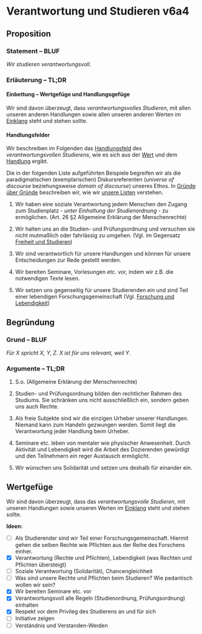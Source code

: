 ﻿<!---
   NAME - The NAME of this project is:
ethos

  FILE - The FILENAME of the current file is:
/v6a4.md

  CREATION - This project was CREATED on:
2017-01-28-16:15:00 UTC

  MODIFICATION - This project was last MODIFIED on:
2017-01-28-16:15:00 UTC

  VERSION - The current VERSION of this project is:
<git-commit-hash>-2017-01-28-16:15:00 UTC

  CREATOR(S) - This project was CREATED by:
Michael Czechowski, Martin Maga

  CONTACT - You can CONTACT the creator(s) or developer(s) of this project at:
E-Mail: mail@martinmaga.de

  COPYRIGHT - The COPYRIGHT holder of this project is:
COPYRIGHT (c) 2016 Martin Maga

  LICENSE - This project is LICENSED under the following license:
Martin Maga 2016 CC BY-SA 4.0 https://creativecommons.org

  SUBFILE – This is a SUBFILE! For more INFORMATION on this project go to:
/README.md
--->

# Verantwortung und Studieren v6a4
## Proposition
### Statement – BLUF
*Wir studieren verantwortungsvoll.*

### Erläuterung – TL;DR
#### Einbettung – Wertgefüge und Handlungsgefüge
Wir sind davon überzeugt, dass *verantwortungsvolles Studieren*, mit allen unseren anderen Handlungen sowie allen unseren anderen Werten im [Einklang](../synopsis/reasons.md) steht und stehen sollte.

#### Handlungsfelder
Wir beschreiben im Folgenden das [Handlungsfeld](../synopsis/reasons.md) des *verantwortungsvollen Studierens*, wie es sich aus der [Wert](../values/vi_value.md)
und dem [Handlung](../actions/ai_action.md) ergibt.

Die in der folgenden Liste aufgeführten Beispiele begreifen wir als die paradigmatischen (exemplarischen) Diskursreferenten (*universe of discourse* beziehungsweise *domain of discourse*) unseres Ethos.
In [Gründe über Gründe](../synopsis/reasons.md) beschreiben wir, wie wir [unsere Listen](../synopsis/reasons.md) verstehen.

1. Wir haben eine soziale Verantwortung jedem Menschen den Zugang zum Studienplatz  - _unter Einhaltung der Studienordnung_ - zu ermöglichen. (Art. 26 §2 Allgemeine Erklärung der Menschenrechte)

2. Wir halten uns an die Studien- und Prüfungsordnung und versuchen sie nicht mutmaßlich oder fahrlässig zu umgehen. (Vgl. im Gegensatz [Freiheit und Studieren](./v2a4.md))

3. Wir sind verantwortlich für unsere Handlungen und können für unsere Entscheidungen zur Rede gestellt werden.

4. Wir bereiten Seminare, Vorlesungen etc. vor, indem wir z.B. die notwendigen Texte lesen.

5. Wir setzen uns gegenseitig für unsere Studierenden ein und sind Teil einer lebendigen Forschungsgemeinschaft (Vgl. [Forschung und Lebendigkeit](./v3a1.md))

## Begründung
### Grund – BLUF
*Für X spricht X, Y, Z.*
*X ist für uns relevant, weil Y.*

### Argumente – TL;DR
1. S.o. (Allgemeine Erklärung der Menschenrechte)

2. Studien- und Prüfungsordnung bilden den rechtlicher Rahmen des Studiums. Sie schränken uns nicht ausschließlich ein, sondern geben uns auch Rechte.

3. Als freie Subjekte sind wir die einzigen Urheber unserer Handlungen. Niemand kann zum Handeln gezwungen werden. Somit liegt die Verantwortung jeder Handlung beim Urheber.

4. Seminare etc. leben von mentaler wie physischer Anwesenheit. Durch Aktivität und Lebendigkeit wird die Arbeit des Dozierenden gewürdigt und den Teilnehmern ein reger Austausch ermöglicht.

5. Wir wünschen uns Solidarität und setzen uns deshalb für einander ein.

## Wertgefüge
Wir sind davon überzeugt, dass das *verantwortungsvolle Studieren*, mit unseren
Handlungen sowie unseren Werten im [Einklang](../synopsis/reasons.md) steht und stehen sollte.

**Ideen:**
- [ ] Als Studierender sind wir Teil einer Forschungsgemeinschaft. Hiermit gehen die selben Rechte wie Pflichten aus der Reihe des Forschens einher.
- [x] Verantwortung (Rechte und Pflichten), Lebendigkeit (was Rechten und Pflichten übersteigt)
- [ ] Soziale Verantwortung (Solidarität), Chancengleichheit
- [ ] Was sind unsere Rechte und Pflichten beim Studieren? Wie pedantisch wollen wir sein?
- [x] Wir bereiten Seminare etc. vor
- [x] Verantwortungsvoll alle Regeln (Studienordnung, Prüfungsordnung) einhalten
- [x] Respekt vor dem Privileg des Studierens an und für sich
- [ ] Initiative zeigen
- [ ] Verständnis und Verstanden-Werden
